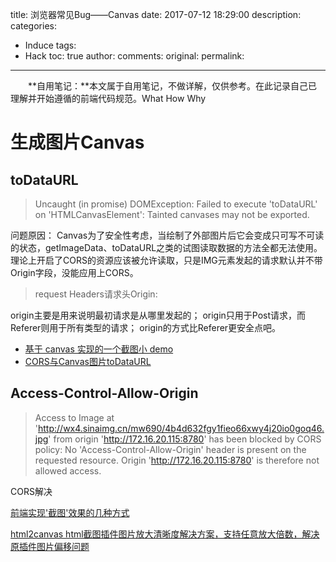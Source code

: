 title: 浏览器常见Bug——Canvas
date: 2017-07-12 18:29:00
description:
categories:
- Induce
tags:
- Hack
toc: true
author:
comments:
original:
permalink:
---

　　**自用笔记：**本文属于自用笔记，不做详解，仅供参考。在此记录自己已理解并开始遵循的前端代码规范。What How Why
<!-- more -->


# 生成图片Canvas
## toDataURL
> Uncaught (in promise) DOMException: Failed to execute 'toDataURL' on 'HTMLCanvasElement': Tainted canvases may not be exported.

问题原因：
Canvas为了安全性考虑，当绘制了外部图片后它会变成只可写不可读的状态，getImageData、toDataURL之类的试图读取数据的方法全都无法使用。理论上开启了CORS的资源应该被允许读取，只是IMG元素发起的请求默认并不带Origin字段，没能应用上CORS。

> request Headers请求头Origin:

origin主要是用来说明最初请求是从哪里发起的；
origin只用于Post请求，而Referer则用于所有类型的请求；
origin的方式比Referer更安全点吧。
- [基于 canvas 实现的一个截图小 demo](https://github.com/Aaaaaaaty/Blog/issues/5)
- [CORS与Canvas图片toDataURL](https://www.web-tinker.com/article/20687.html "")

## Access-Control-Allow-Origin
> Access to Image at 'http://wx4.sinaimg.cn/mw690/4b4d632fgy1fieo66xwy4j20io0goq46.jpg' from origin 'http://172.16.20.115:8780' has been blocked by CORS policy: No 'Access-Control-Allow-Origin' header is present on the requested resource. Origin 'http://172.16.20.115:8780' is therefore not allowed access.

CORS解决


[前端实现'截图'效果的几种方式](https://www.w3ctrain.com/2017/07/24/gen-image-fe/)


[html2canvas html截图插件图片放大清晰度解决方案，支持任意放大倍数，解决原插件图片偏移问题](https://juejin.im/entry/59ae0e4c5188252423586470?utm_source=gold_browser_extension)
